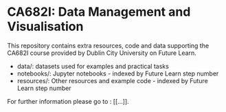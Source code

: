 # CA682I: Data Management and Visualisation

This repository contains extra resources, code and data supporting the CA682I course provided by Dublin City University on Future Learn.

* data/: datasets used for examples and practical tasks
* notebooks/: Jupyter notebooks - indexed by Future Learn step number
* resources/: Other resources and example code - indexed by Future Learn step number

For further information please go to : [[...]].
